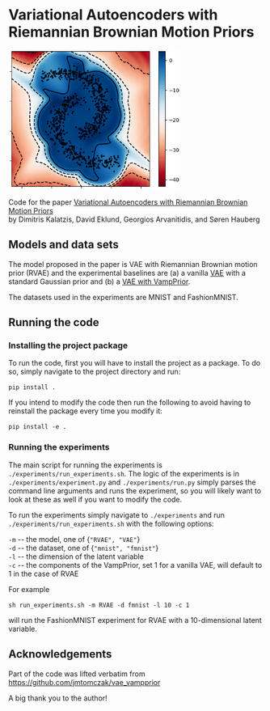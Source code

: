 # Variational Autoencoders with Riemannian Brownian Motion Priors
<img src="./moons_density.png" height="275">

Code for the paper [Variational Autoencoders with Riemannian Brownian Motion Priors](https://arxiv.org/abs/2002.05227) \
by Dimitris Kalatzis, David Eklund, Georgios Arvanitidis, and Søren Hauberg

## Models and data sets
The model proposed in the paper is VAE with Riemannian Brownian motion prior (RVAE) and the experimental baselines are (a) a vanilla [VAE](https://arxiv.org/abs/1312.6114) with a standard Gaussian prior and (b) a [VAE with VampPrior](https://arxiv.org/abs/1705.07120).

The datasets used in the experiments are MNIST and FashionMNIST.

## Running the code
### Installing the project package
To run the code, first you will have to install the project as a package. To do so,
simply navigate to the project directory and run:

```
pip install .
```

If you intend to modify the code then run the following to avoid having to
reinstall the package every time you modify it:

```
pip install -e .
```

### Running the experiments
The main script for running the experiments is `./experiments/run_experiments.sh`.
The logic of the experiments is in `./experiments/experiment.py` and `./experiments/run.py`
simply parses the command line arguments and runs the experiment, so you will likely want 
to look at these as well if you want to modify the code.

To run the experiments simply navigate to `./experiments` and run `./experiments/run_experiments.sh` 
with the following options:

`-m` -- the model, one of {`"RVAE", "VAE"`} \
`-d` -- the dataset, one of {`"mnist", "fmnist"`} \
`-l` -- the dimension of the latent variable \
`-c` -- the components of the VampPrior, set 1 for a vanilla VAE, will default to 1 in the case of RVAE

For example
```
sh run_experiments.sh -m RVAE -d fmnist -l 10 -c 1
```
will run the FashionMNIST experiment for RVAE with a 10-dimensional latent variable.

## Acknowledgements
Part of the code was lifted verbatim from https://github.com/jmtomczak/vae_vampprior

A big thank you to the author!
